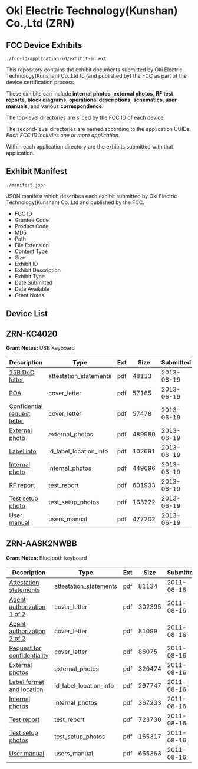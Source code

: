 # Oki Electric Technology(Kunshan) Co.,Ltd (ZRN)
## FCC Device Exhibits

```
./fcc-id/application-id/exhibit-id.ext
```

This repository contains the exhibit documents submitted by Oki Electric Technology(Kunshan) Co.,Ltd to (and published by) the FCC as part of the device certification process.

These exhibits can include **internal photos**, **external photos**, **RF test reports**, **block diagrams**, **operational descriptions**, **schematics**, **user manuals**, and various **correspondence**.

The top-level directories are sliced by the FCC ID of each device.

The second-level directories are named according to the application UUIDs. *Each FCC ID includes one or more application.*

Within each application directory are the exhibits submitted with that application. 

## Exhibit Manifest

```
./manifest.json
```

JSON manifest which describes each exhibit submitted by Oki Electric Technology(Kunshan) Co.,Ltd and published by the FCC.

- FCC ID
- Grantee Code
- Product Code
- MD5
- Path
- File Extension
- Content Type
- Size
- Exhibit ID
- Exhibit Description
- Exhibit Type
- Date Submitted
- Date Available
- Grant Notes

## Device List
## ZRN-KC4020
**Grant Notes:** USB Keyboard

| Description | Type | Ext | Size | Submitted | Available |
| ----------- | ---- | --- | ---- | --------- | --------- |
| [15B DoC letter](ZRN-KC4020/0ba43830c9ddbe858c0989b9436dc919/1994468.pdf) | attestation_statements | pdf | 48113 | 2013-06-19 | 2013-06-19 |
| [POA](ZRN-KC4020/0ba43830c9ddbe858c0989b9436dc919/1994469.pdf) | cover_letter | pdf | 57165 | 2013-06-19 | 2013-06-19 |
| [Confidential request letter](ZRN-KC4020/0ba43830c9ddbe858c0989b9436dc919/1994470.pdf) | cover_letter | pdf | 57478 | 2013-06-19 | 2013-06-19 |
| [External photo](ZRN-KC4020/0ba43830c9ddbe858c0989b9436dc919/1994476.pdf) | external_photos | pdf | 489980 | 2013-06-19 | 2013-06-19 |
| [Label info](ZRN-KC4020/0ba43830c9ddbe858c0989b9436dc919/1994478.pdf) | id_label_location_info | pdf | 102691 | 2013-06-19 | 2013-06-19 |
| [Internal photo](ZRN-KC4020/0ba43830c9ddbe858c0989b9436dc919/1994477.pdf) | internal_photos | pdf | 449696 | 2013-06-19 | 2013-06-19 |
| [RF report](ZRN-KC4020/0ba43830c9ddbe858c0989b9436dc919/1994474.pdf) | test_report | pdf | 601933 | 2013-06-19 | 2013-06-19 |
| [Test setup photo](ZRN-KC4020/0ba43830c9ddbe858c0989b9436dc919/1994475.pdf) | test_setup_photos | pdf | 163222 | 2013-06-19 | 2013-06-19 |
| [User manual](ZRN-KC4020/0ba43830c9ddbe858c0989b9436dc919/1994479.pdf) | users_manual | pdf | 477202 | 2013-06-19 | 2013-06-19 |
## ZRN-AASK2NWBB
**Grant Notes:** Bluetooth keyboard

| Description | Type | Ext | Size | Submitted | Available |
| ----------- | ---- | --- | ---- | --------- | --------- |
| [Attestation statements](ZRN-AASK2NWBB/4bf4c283f300c5e621c3bb04d5a34430/1524088.pdf) | attestation_statements | pdf | 81134 | 2011-08-16 | 2011-08-16 |
| [Agent authorization 1 of 2](ZRN-AASK2NWBB/4bf4c283f300c5e621c3bb04d5a34430/1524085.pdf) | cover_letter | pdf | 302395 | 2011-08-16 | 2011-08-16 |
| [Agent authorization 2 of 2](ZRN-AASK2NWBB/4bf4c283f300c5e621c3bb04d5a34430/1524086.pdf) | cover_letter | pdf | 81099 | 2011-08-16 | 2011-08-16 |
| [Request for confidentiality](ZRN-AASK2NWBB/4bf4c283f300c5e621c3bb04d5a34430/1524087.pdf) | cover_letter | pdf | 86075 | 2011-08-16 | 2011-08-16 |
| [External photos](ZRN-AASK2NWBB/4bf4c283f300c5e621c3bb04d5a34430/1524081.pdf) | external_photos | pdf | 320474 | 2011-08-16 | 2012-02-12 |
| [Label format and location](ZRN-AASK2NWBB/4bf4c283f300c5e621c3bb04d5a34430/1524089.pdf) | id_label_location_info | pdf | 297747 | 2011-08-16 | 2011-08-16 |
| [Internal photos](ZRN-AASK2NWBB/4bf4c283f300c5e621c3bb04d5a34430/1524082.pdf) | internal_photos | pdf | 367233 | 2011-08-16 | 2012-02-12 |
| [Test report](ZRN-AASK2NWBB/4bf4c283f300c5e621c3bb04d5a34430/1524090.pdf) | test_report | pdf | 723730 | 2011-08-16 | 2011-08-16 |
| [Test setup photos](ZRN-AASK2NWBB/4bf4c283f300c5e621c3bb04d5a34430/1524083.pdf) | test_setup_photos | pdf | 165317 | 2011-08-16 | 2012-02-12 |
| [User manual](ZRN-AASK2NWBB/4bf4c283f300c5e621c3bb04d5a34430/1524084.pdf) | users_manual | pdf | 665363 | 2011-08-16 | 2012-02-12 |
